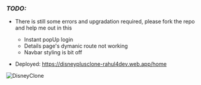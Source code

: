 
### _*TODO:*_
  - There is still some errors and upgradation required, please fork the repo and help me out in this
      - Instant popUp login
      - Details page's dymanic route not working
      - Navbar styling is bit off
      
  - Deployed: https://disneyplusclone-rahul4dev.web.app/home


![DisneyClone](https://user-images.githubusercontent.com/114183358/225974631-be6e0622-725a-4bae-8001-4ec6df9f30d3.png)
